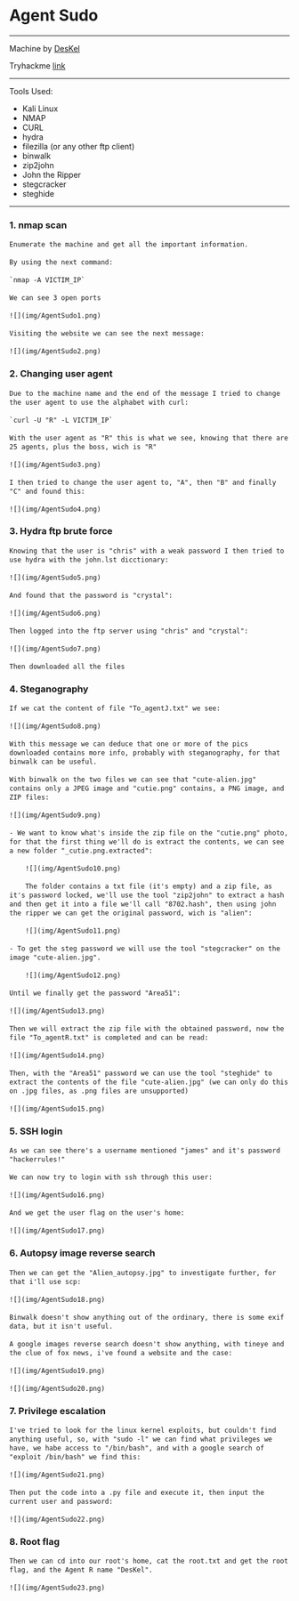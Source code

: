 # Agent Sudo

---

Machine by [DesKel](https://tryhackme.com/p/DesKel)

Tryhackme [link](https://tryhackme.com/room/agentsudoctf)

---

Tools Used:
- Kali Linux
- NMAP
- CURL
- hydra
- filezilla (or any other ftp client)
- binwalk
- zip2john
- John the Ripper
- stegcracker
- steghide

---

### 1. nmap scan
   
    Enumerate the machine and get all the important information.

    By using the next command:

    `nmap -A VICTIM_IP`

    We can see 3 open ports

    ![](img/AgentSudo1.png)

    Visiting the website we can see the next message:

    ![](img/AgentSudo2.png)

### 2. Changing user agent

    Due to the machine name and the end of the message I tried to change the user agent to use the alphabet with curl:

    `curl -U "R" -L VICTIM_IP`

    With the user agent as "R" this is what we see, knowing that there are 25 agents, plus the boss, wich is "R"

    ![](img/AgentSudo3.png)

    I then tried to change the user agent to, "A", then "B" and finally "C" and found this:

    ![](img/AgentSudo4.png)
    
### 3. Hydra ftp brute force

    Knowing that the user is "chris" with a weak password I then tried to use hydra with the john.lst dicctionary:

    ![](img/AgentSudo5.png)

    And found that the password is "crystal":

    ![](img/AgentSudo6.png)

    Then logged into the ftp server using "chris" and "crystal":

    ![](img/AgentSudo7.png)

    Then downloaded all the files

### 4. Steganography

    If we cat the content of file "To_agentJ.txt" we see:

    ![](img/AgentSudo8.png)

    With this message we can deduce that one or more of the pics downloaded contains more info, probably with steganography, for that binwalk can be useful.

    With binwalk on the two files we can see that "cute-alien.jpg" contains only a JPEG image and "cutie.png" contains, a PNG image, and ZIP files:

    ![](img/AgentSudo9.png)

    - We want to know what's inside the zip file on the "cutie.png" photo, for that the first thing we'll do is extract the contents, we can see a new folder "_cutie.png.extracted":
  
        ![](img/AgentSudo10.png)

        The folder contains a txt file (it's empty) and a zip file, as it's password locked, we'll use the tool "zip2john" to extract a hash and then get it into a file we'll call "8702.hash", then using john the ripper we can get the original password, wich is "alien":

        ![](img/AgentSudo11.png)

    - To get the steg password we will use the tool "stegcracker" on the image "cute-alien.jpg".

        ![](img/AgentSudo12.png)

    Until we finally get the password "Area51":

    ![](img/AgentSudo13.png)

    Then we will extract the zip file with the obtained password, now the file "To_agentR.txt" is completed and can be read:

    ![](img/AgentSudo14.png)

    Then, with the "Area51" password we can use the tool "steghide" to extract the contents of the file "cute-alien.jpg" (we can only do this on .jpg files, as .png files are unsupported)

    ![](img/AgentSudo15.png)

### 5. SSH login

    As we can see there's a username mentioned "james" and it's password "hackerrules!"

    We can now try to login with ssh through this user:

    ![](img/AgentSudo16.png)

    And we get the user flag on the user's home:

    ![](img/AgentSudo17.png)

### 6. Autopsy image reverse search

    Then we can get the "Alien_autopsy.jpg" to investigate further, for that i'll use scp:

    ![](img/AgentSudo18.png)

    Binwalk doesn't show anything out of the ordinary, there is some exif data, but it isn't useful.

    A google images reverse search doesn't show anything, with tineye and the clue of fox news, i've found a website and the case:

    ![](img/AgentSudo19.png)

    ![](img/AgentSudo20.png)

### 7. Privilege escalation

    I've tried to look for the linux kernel exploits, but couldn't find anything useful, so, with "sudo -l" we can find what privileges we have, we habe access to "/bin/bash", and with a google search of "exploit /bin/bash" we find this:

    ![](img/AgentSudo21.png)

    Then put the code into a .py file and execute it, then input the current user and password:

    ![](img/AgentSudo22.png)
    
### 8. Root flag

    Then we can cd into our root's home, cat the root.txt and get the root flag, and the Agent R name "DesKel". 

    ![](img/AgentSudo23.png)
